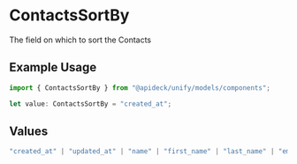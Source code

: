 # ContactsSortBy

The field on which to sort the Contacts

## Example Usage

```typescript
import { ContactsSortBy } from "@apideck/unify/models/components";

let value: ContactsSortBy = "created_at";
```

## Values

```typescript
"created_at" | "updated_at" | "name" | "first_name" | "last_name" | "email"
```